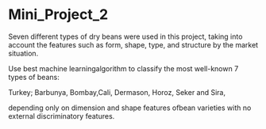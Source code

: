 # Mini_Project_2

Seven different types of dry beans were used in this project, taking into account the features such as form, shape, type, and structure by the market situation.

Use best machine learningalgorithm to classify the most well-known 7 types of beans:

Turkey; Barbunya, Bombay,Cali, Dermason, Horoz, Seker and Sira,

depending only on dimension and shape features ofbean varieties with no external discriminatory features.
